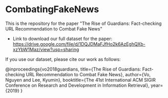 # CombatingFakeNews
This is the repository for the paper "The Rise of Guardians: Fact-checking URL Recommendation to Combat Fake News"

- Link to download our full dataset for the paper: 
https://drive.google.com/file/d/1DQJDMaFJfHo2k6AzEghQXb-xzYbW1Maz/view?usp=sharing 


If you use our dataset, please cite our work as follows:

@inproceedings{vo2018guardians,
	title={The Rise of Guardians: Fact-checking URL Recommendation to Combat Fake News},
	author={Vo, Nguyen and Lee, Kyumin},
	booktitle={The 41st International ACM SIGIR Conference 
		  on Research and Development in Information Retrieval},
	year={2019}
}
